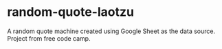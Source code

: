 # random-quote-laotzu
A random quote machine created using Google Sheet as the data source. Project from free code camp.
